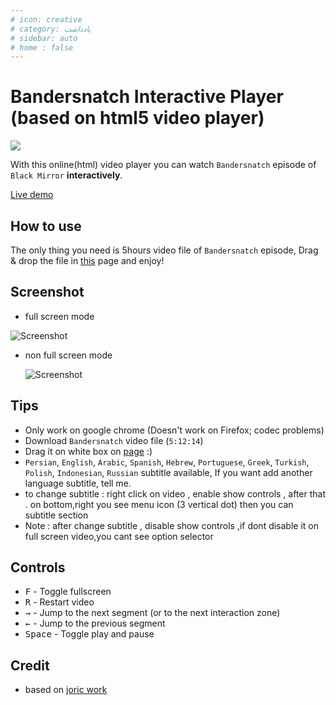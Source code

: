 ```yaml
---
# icon: creative
# category: یادداشت
# sidebar: auto
# home : false
---
```

<div class="ltr">


# Bandersnatch Interactive Player (based on html5 video player)


![](/assets/images/Bandersnatch-Interactive-Player/Black-Mirror-Bandersnatch-Stefan-and-Monster.jpg)

With this online(html) video player you can watch `Bandersnatch` episode of `Black Mirror` **interactively**. 

[Live demo](https://mehotkhan.github.io/BandersnatchInteractive/)

<!-- more -->


## How to use
The only thing you need is 5hours video file of `Bandersnatch` episode, Drag & drop the file in [this](https://mehotkhan.github.io/BandersnatchInteractive/) page and enjoy!

## Screenshot
  * full screen mode 

  ![Screenshot](/assets/images/Bandersnatch-Interactive-Player/full-screen.png)

* non full screen mode

  ![Screenshot](/assets/images/Bandersnatch-Interactive-Player/non-full-screen.png)

## Tips

* Only work on google chrome (Doesn't work on Firefox; codec problems)
* Download `Bandersnatch` video file (`5:12:14`)
* Drag it on white box on [page](https://mehotkhan.github.io/BandersnatchInteractive/) :)
* `Persian`, `English`, `Arabic`, `Spanish`, `Hebrew`, `Portuguese`, `Greek`, `Turkish`, `Polish`, `Indonesian`, `Russian` subtitle available, If you want add another language subtitle, tell me.
* to change subtitle : right click on video , enable show controls , after that . on bottom,right you see menu icon (3 vertical dot) then you can subtitle section 
* Note : after change subtitle , disable show controls ,if dont disable it on full screen video,you cant see option selector

## Controls

* <kbd>F</kbd> - Toggle fullscreen
* <kbd>R</kbd> - Restart video
* <kbd>→</kbd> - Jump to the next segment (or to the next interaction zone)
* <kbd>←</kbd> - Jump to the previous segment
* <kbd>Space</kbd> - Toggle play and pause
  

## Credit
* based on [joric work](https://github.com/joric/bandersnatch)


</div>